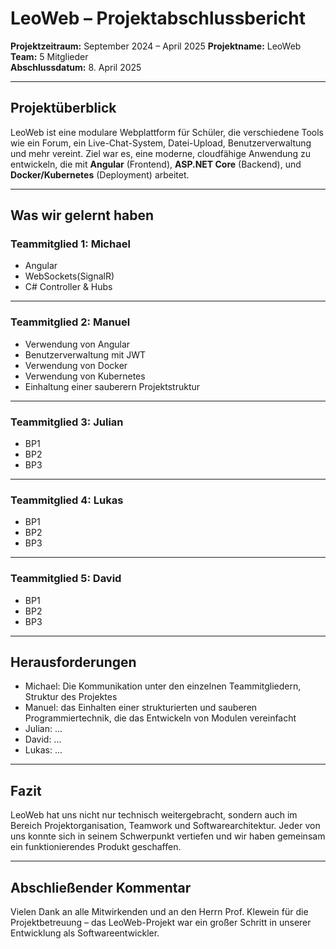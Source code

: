 # LeoWeb – Projektabschlussbericht

**Projektzeitraum:** September 2024 – April 2025 
**Projektname:** LeoWeb 
**Team:** 5 Mitglieder  
**Abschlussdatum:** 8. April 2025

---

## Projektüberblick

LeoWeb ist eine modulare Webplattform für Schüler, die verschiedene Tools wie ein Forum, ein Live-Chat-System, Datei-Upload, Benutzerverwaltung und mehr vereint. Ziel war es, eine moderne, cloudfähige Anwendung zu entwickeln, die mit **Angular** (Frontend), **ASP.NET Core** (Backend), und **Docker/Kubernetes** (Deployment) arbeitet.

---

## Was wir gelernt haben

### Teammitglied 1: Michael

- Angular
- WebSockets(SignalR)
- C# Controller & Hubs

---

### Teammitglied 2: Manuel

- Verwendung von Angular
- Benutzerverwaltung mit JWT 
- Verwendung von Docker
- Verwendung von Kubernetes
- Einhaltung einer sauberern Projektstruktur

---

### Teammitglied 3: Julian

- BP1
- BP2
- BP3

---

### Teammitglied 4: Lukas

- BP1
- BP2
- BP3

---

### Teammitglied 5: David

- BP1
- BP2
- BP3

---

## Herausforderungen

- Michael: Die Kommunikation unter den einzelnen Teammitgliedern, Struktur des Projektes
- Manuel: das Einhalten einer strukturierten und sauberen Programmiertechnik, die das Entwickeln
          von Modulen vereinfacht
- Julian: ...
- David: ...
- Lukas: ...

---

## Fazit

LeoWeb hat uns nicht nur technisch weitergebracht, sondern auch im Bereich Projektorganisation, Teamwork und Softwarearchitektur. Jeder von uns konnte sich in seinem Schwerpunkt vertiefen und wir haben gemeinsam ein funktionierendes Produkt geschaffen.

---

## Abschließender Kommentar

Vielen Dank an alle Mitwirkenden und an den Herrn Prof. Klewein für die Projektbetreuung – das LeoWeb-Projekt war ein großer Schritt in unserer Entwicklung als Softwareentwickler.
